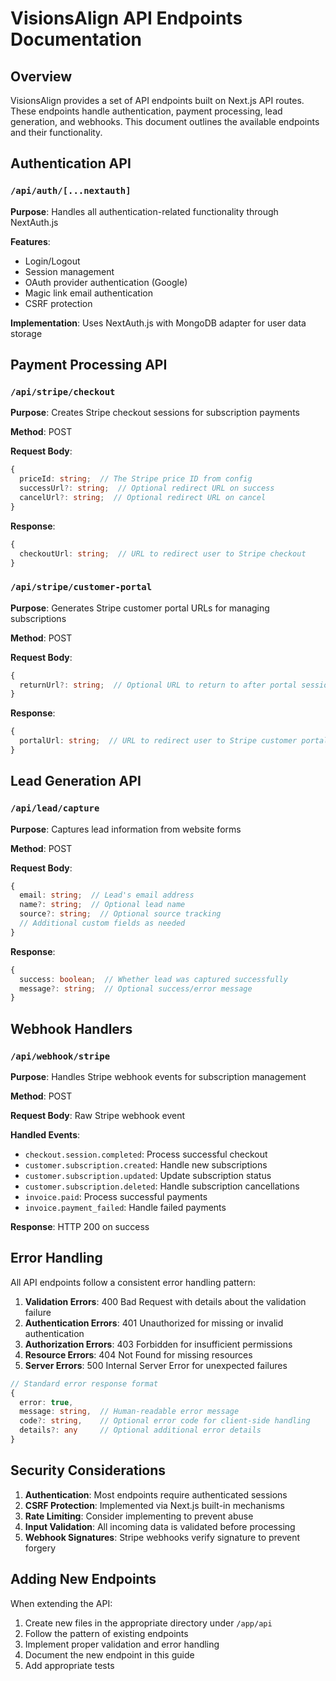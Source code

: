 # VisionsAlign API Endpoints Documentation

## Overview

VisionsAlign provides a set of API endpoints built on Next.js API routes. These endpoints handle authentication, payment processing, lead generation, and webhooks. This document outlines the available endpoints and their functionality.

## Authentication API

### `/api/auth/[...nextauth]`

**Purpose**: Handles all authentication-related functionality through NextAuth.js

**Features**:
- Login/Logout
- Session management
- OAuth provider authentication (Google)
- Magic link email authentication
- CSRF protection

**Implementation**: Uses NextAuth.js with MongoDB adapter for user data storage

## Payment Processing API

### `/api/stripe/checkout`

**Purpose**: Creates Stripe checkout sessions for subscription payments

**Method**: POST

**Request Body**:
```typescript
{
  priceId: string;  // The Stripe price ID from config
  successUrl?: string;  // Optional redirect URL on success
  cancelUrl?: string;  // Optional redirect URL on cancel
}
```

**Response**:
```typescript
{
  checkoutUrl: string;  // URL to redirect user to Stripe checkout
}
```

### `/api/stripe/customer-portal`

**Purpose**: Generates Stripe customer portal URLs for managing subscriptions

**Method**: POST

**Request Body**:
```typescript
{
  returnUrl?: string;  // Optional URL to return to after portal session
}
```

**Response**:
```typescript
{
  portalUrl: string;  // URL to redirect user to Stripe customer portal
}
```

## Lead Generation API

### `/api/lead/capture`

**Purpose**: Captures lead information from website forms

**Method**: POST

**Request Body**:
```typescript
{
  email: string;  // Lead's email address
  name?: string;  // Optional lead name
  source?: string;  // Optional source tracking
  // Additional custom fields as needed
}
```

**Response**:
```typescript
{
  success: boolean;  // Whether lead was captured successfully
  message?: string;  // Optional success/error message
}
```

## Webhook Handlers

### `/api/webhook/stripe`

**Purpose**: Handles Stripe webhook events for subscription management

**Method**: POST

**Request Body**: Raw Stripe webhook event

**Handled Events**:
- `checkout.session.completed`: Process successful checkout
- `customer.subscription.created`: Handle new subscriptions
- `customer.subscription.updated`: Update subscription status
- `customer.subscription.deleted`: Handle subscription cancellations
- `invoice.paid`: Process successful payments
- `invoice.payment_failed`: Handle failed payments

**Response**: HTTP 200 on success

## Error Handling

All API endpoints follow a consistent error handling pattern:

1. **Validation Errors**: 400 Bad Request with details about the validation failure
2. **Authentication Errors**: 401 Unauthorized for missing or invalid authentication
3. **Authorization Errors**: 403 Forbidden for insufficient permissions
4. **Resource Errors**: 404 Not Found for missing resources
5. **Server Errors**: 500 Internal Server Error for unexpected failures

```typescript
// Standard error response format
{
  error: true,
  message: string,  // Human-readable error message
  code?: string,    // Optional error code for client-side handling
  details?: any     // Optional additional error details
}
```

## Security Considerations

1. **Authentication**: Most endpoints require authenticated sessions
2. **CSRF Protection**: Implemented via Next.js built-in mechanisms
3. **Rate Limiting**: Consider implementing to prevent abuse
4. **Input Validation**: All incoming data is validated before processing
5. **Webhook Signatures**: Stripe webhooks verify signature to prevent forgery

## Adding New Endpoints

When extending the API:

1. Create new files in the appropriate directory under `/app/api`
2. Follow the pattern of existing endpoints
3. Implement proper validation and error handling
4. Document the new endpoint in this guide
5. Add appropriate tests
